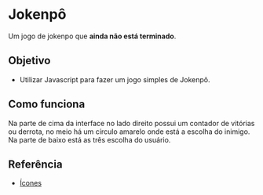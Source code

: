 # Jokenpô
Um jogo de jokenpo que **ainda não está terminado**.

## Objetivo
* Utilizar Javascript para fazer um jogo simples de Jokenpô.

## Como funciona 
Na parte de cima da interface no lado direito possui um contador de vitórias ou derrota, no meio há um círculo amarelo onde está a escolha do inimigo. Na parte de baixo está as três escolha do usuário.

## Referência 
* [Ícones](https://fontawesome.com/)
